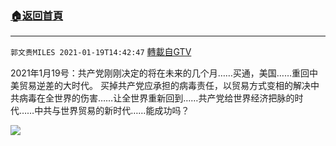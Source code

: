 ﻿###  [:house:返回首頁](https://github.com/ourhimalayas/txt)
---

`郭文贵MILES 2021-01-19T14:42:47` [轉載自GTV](https://gtv.org/web/#/UserInfo/5e596957357cc612d35a8044)

 2021年1月19号：共产党刚刚决定的将在未来的几个月……买通，美国……重回中美贸易逆差的大时代。
买掉共产党应承担的病毒责任，以贸易方式变相的解决中共病毒在全世界的伤害……让全世界重新回到……共产党给世界经济把脉的时代……中共与世界贸易的新时代……能成功吗？

[![](https://filegroup.gtv.org/cdn-cgi/image/width=600/https://filegroup.gtv.org/group5/web/20210119/14/42/0/bfc7820982a86f96ea04de3507c98471.jpg)](https://filegroup.gtv.org/group5/web/20210119/14/42/0/ee4fbded723f6428eb3c3b5cfd94f18f.mp4)